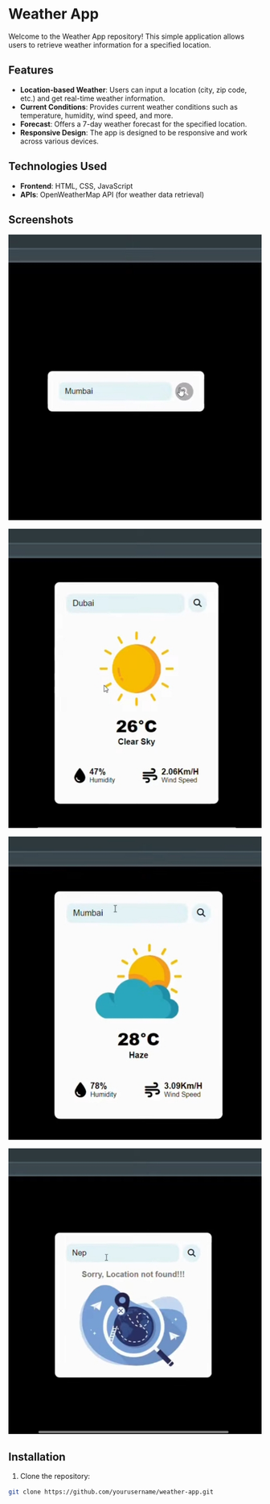 # Weather App

Welcome to the Weather App repository! This simple application allows users to retrieve weather information for a specified location.

## Features

- **Location-based Weather**: Users can input a location (city, zip code, etc.) and get real-time weather information.
- **Current Conditions**: Provides current weather conditions such as temperature, humidity, wind speed, and more.
- **Forecast**: Offers a 7-day weather forecast for the specified location.
- **Responsive Design**: The app is designed to be responsive and work across various devices.

## Technologies Used

- **Frontend**: HTML, CSS, JavaScript
- **APIs**: OpenWeatherMap API (for weather data retrieval)

## Screenshots

![Screenshot 1](Screenshots/IMG_20240402_093436.jpg)

![Screenshot 2](Screenshots/IMG_20240402_093359.jpg)

![Screenshot 3](Screenshots/IMG_20240402_093421.jpg)

![Screenshot 4](Screenshots/IMG_20240402_093344.jpg)


## Installation

1. Clone the repository:

```bash
git clone https://github.com/yourusername/weather-app.git
